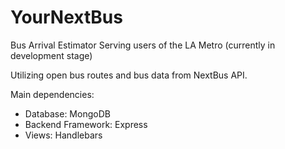 # YourNextBus
Bus Arrival Estimator Serving users of the LA Metro (currently in development stage)

Utilizing open bus routes and bus data from NextBus API.

Main dependencies:
- Database: MongoDB
- Backend Framework: Express
- Views: Handlebars
